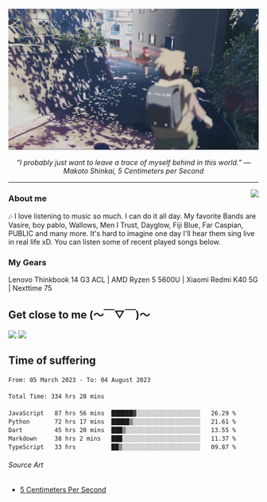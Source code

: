 ![header](asset/header.jpg)
<p align="center"><i>“I probably just want to leave a trace of myself behind in this world.” ― Makoto Shinkai, 5 Centimeters per Second</i></p>

---

<a href="https://open.spotify.com/playlist/6hyAjJOdQf5xbhQl3a3Kff?si=dc332f50a11744ab"><img align="right" display="inline-block" vertical-align="right" src="https://spotify-recently-played-readme.vercel.app/api?user=31v5dhuuhzkkvv4cqimaphde2x6i&count=5&width=350"></a>


### About me

🎶 I love listening to music so much. I can do it all day. My favorite Bands are Vasire, boy pablo, Wallows, Men I Trust, Dayglow, Fiji Blue, Far Caspian, PUBLIC and many more. It's hard to imagine one day I'll hear them sing live in real life xD. You can listen some of recent played songs below.

### My Gears

Lenovo Thinkbook 14 G3 ACL | AMD Ryzen 5 5600U | Xiaomi Redmi K40 5G | Nexttime 75 

## Get close to me (～￣▽￣)～

<div>
<a href="https://dsc.bio/JetEra"><img src="https://img.shields.io/badge/Discord-5865F2?style=for-the-badge&logo=discord&logoColor=white"></a> <a href="https://open.spotify.com/user/31v5dhuuhzkkvv4cqimaphde2x6i">
<img src="https://img.shields.io/badge/Spotify-1ED760?&style=for-the-badge&logo=spotify&logoColor=white"></a>
</div>

## Time of suffering

<!--START_SECTION:waka-->

```txt
From: 05 March 2023 - To: 04 August 2023

Total Time: 334 hrs 28 mins

JavaScript   87 hrs 56 mins  ██████▓░░░░░░░░░░░░░░░░░░   26.29 %
Python       72 hrs 17 mins  █████▒░░░░░░░░░░░░░░░░░░░   21.61 %
Dart         45 hrs 20 mins  ███▒░░░░░░░░░░░░░░░░░░░░░   13.55 %
Markdown     38 hrs 2 mins   ███░░░░░░░░░░░░░░░░░░░░░░   11.37 %
TypeScript   33 hrs          ██▒░░░░░░░░░░░░░░░░░░░░░░   09.87 %
```

<!--END_SECTION:waka-->

###### Source Art

-  [5 Centimeters Per Second](https://wallhaven.cc/w/nrowq1)

